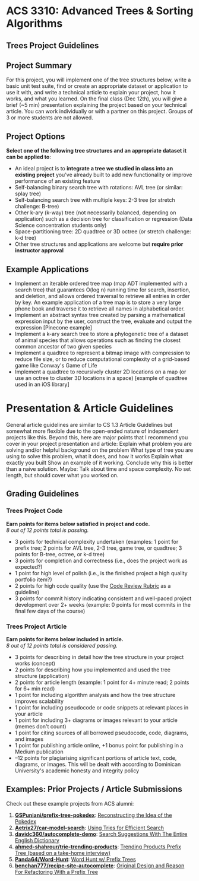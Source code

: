 # ACS 3310: Advanced Trees & Sorting Algorithms

## Trees Project Guidelines

## Project Summary

For this project, you will implement one of the tree structures below, write a basic unit test suite, find or create an appropriate dataset or application to use it with, and write a technical article to explain your project, how it works, and what you learned. On the final class (Dec 12th), you will give a brief (~5 min) presentation explaining the project based on your technical article. You can work individually or with a partner on this project. Groups of 3 or more students are not allowed.

## Project Options

**Select one of the following tree structures and an appropriate dataset it can be applied to**:

- An ideal project is to **integrate a tree we studied in class into an existing project** you've already built to add new functionality or improve performance of an existing feature
- Self-balancing binary search tree with rotations: AVL tree (or similar: splay tree)
- Self-balancing search tree with multiple keys: 2-3 tree (or stretch challenge: B-tree)
- Other k-ary (k-way) tree (not necessarily balanced, depending on application) such as a decision tree for classification or regression (Data Science concentration students only)
- Space-partitioning tree: 2D quadtree or 3D octree (or stretch challenge: k-d tree)
- Other tree structures and applications are welcome but **require prior instructor approval**

## Example Applications

- Implement an iterable ordered tree map (map ADT implemented with a search tree) that guarantees O(log n) running time for search, insertion, and deletion, and allows ordered traversal to retrieve all entries in order by key. An example application of a tree map is to store a very large phone book and traverse it to retrieve all names in alphabetical order.
- Implement an abstract syntax tree created by parsing a mathematical expression input by the user, construct the tree, evaluate and output the expression [Pinecone example]
- Implement a k-ary search tree to store a phylogenetic tree of a dataset of animal species that allows operations such as finding the closest common ancestor of two given species
- Implement a quadtree to represent a bitmap image with compression to reduce file size, or to reduce computational complexity of a grid-based game like Conway's Game of Life
- Implement a quadtree to recursively cluster 2D locations on a map (or use an octree to cluster 3D locations in a space) [example of quadtree used in an iOS library]

# Presentation & Article Guidelines

General article guidelines are similar to CS 1.3 Article Guidelines but somewhat more flexible due to the open-ended nature of independent projects like this. Beyond this, here are major points that I recommend you cover in your project presentation and article: Explain what problem you are solving and/or helpful background on the problem What type of tree you are using to solve this problem, what it does, and how it works Explain what exactly you built Show an example of it working. Conclude why this is better than a naive solution. Maybe: Talk about time and space complexity. No set length, but should cover what you worked on.

## Grading Guidelines

### Trees Project Code

**Earn points for items below satisfied in project and code.**<br>
_8 out of 12 points total is passing._

- 3 points for technical complexity undertaken (examples: 1 point for prefix tree; 2 points for AVL tree, 2-3 tree, game tree, or quadtree; 3 points for B-tree, octree, or k-d tree)
- 3 points for completion and correctness (i.e., does the project work as expected?)
- 1 point for high level of polish (i.e., is the finished project a high quality portfolio item?)
- 2 points for high code quality (use the [Code Review Rubric](https://docs.google.com/document/d/1zx0snt-A1OZakZSAemb6hjJSsQeyCQQJq68XiIyOcKM/edit) as a guideline)
- 3 points for commit history indicating consistent and well-paced project development over 2+ weeks (example: 0 points for most commits in the final few days of the course)

### Trees Project Article

**Earn points for items below included in article.**<br>
_8 out of 12 points total is considered passing._

- 3 points for describing in detail how the tree structure in your project works (concept)
- 2 points for describing how you implemented and used the tree structure (application)
- 2 points for article length (example: 1 point for 4+ minute read; 2 points for 6+ min read)
- 1 point for including algorithm analysis and how the tree structure improves scalability
- 1 point for including pseudocode or code snippets at relevant places in your article
- 1 point for including 3+ diagrams or images relevant to your article (memes don't count)
- 1 point for citing sources of all borrowed pseudocode, code, diagrams, and images
- 1 point for publishing article online, +1 bonus point for publishing in a Medium publication
- –12 points for plagiarising significant portions of article text, code, diagrams, or images. This will be dealt with according to Dominican University's academic honesty and integrity policy

## Examples: Prior Projects / Article Submissions

Check out these example projects from ACS alumni: 

1. **[GSPuniani/prefix-tree-pokedex](https://github.com/GSPuniani/prefix-tree-pokedex)**: [Reconstructing the Idea of the Pokedex](https://aldrinbrillante.medium.com/test-155f9d283399)
2. **[Aetrix27/car-model-search](https://github.com/Aetrix27/car-model-search)**: [Using Tries for Efficient Search](https://medium.com/@davedogg323/using-tries-for-efficient-search-8565593fa73c)
3. **[davidc360/autocomplete-demo](https://github.com/davidc360/autocomplete-demo)**: [Search Suggestions With The Entire English Dictionary](https://medium.com/@davidyuxin/search-suggestions-with-the-entire-english-dictionary-7d30118757ca)
4. **[ahmed-shahrour/trie-trending-products](https://github.com/ahmed-shahrour/trie-trending-products)**: [Trending Products Prefix Tree (based on a take-home interview)](https://medium.com/@ahmed.shahrour/trending-products-prefix-tree-d79a54adf9f7)
5. **[Panda64/Word-Hunt](https://github.com/Panda64/Word-Hunt)**: [Word Hunt w/ Prefix Trees](https://docs.google.com/document/d/1hJIcbw9XJwlJQPrjPoeSgWjAqazbT9GHixsdO30lKgw/edit)
6. **[benchan777/recipe-site-autocomplete](https://github.com/benchan777/recipe-site-autocomplete)**: [Original Design and Reason For Refactoring With a Prefix Tree](https://benchan777.medium.com/original-design-and-reason-for-refactoring-with-a-prefix-trie-tree-bde4e67ef51b)

